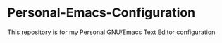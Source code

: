 # Personal-Emacs-Configuration
This repository is for my Personal GNU/Emacs Text Editor configuration
